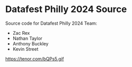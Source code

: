 # Datafest Philly 2024 Source
Source code for Datafest Philly 2024
Team:
- Zac Rex
- Nathan Taylor
- Anthony Buckley
- Kevin Street

https://tenor.com/bQPs5.gif
